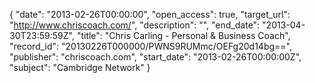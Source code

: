{
  "date": "2013-02-26T00:00:00", 
  "open_access": true, 
  "target_url": "http://www.chriscoach.com/", 
  "description": "", 
  "end_date": "2013-04-30T23:59:59Z", 
  "title": "Chris Carling - Personal & Business Coach", 
  "record_id": "20130226T000000/PWNS9RUMmc/OEFg20d14bg==", 
  "publisher": "chriscoach.com", 
  "start_date": "2013-02-26T00:00:00Z", 
  "subject": "Cambridge Network"
}

